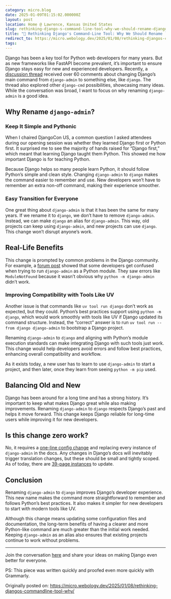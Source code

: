 ```yaml
---
category: micro.blog
date: 2025-01-09T01:15:02.000000Z
layout: post
location: Home @ Lawrence, Kansas United States
slug: rethinking-django-s-command-line-tool-why-we-should-rename-django-admin
title: "🤔 Rethinking Django's Command-Line Tool: Why We Should Rename `django-admin`"
redirect_to: https://micro.webology.dev/2025/01/08/rethinking-djangos-commandline-tool-why/
tags:
---
```


Django has been a key tool for Python web developers for many years. But as new frameworks like FastAPI become prevalent, it’s important to ensure Django stays easy for new and experienced developers. Recently, a [discussion thread](https://forum.djangoproject.com/t/name-the-main-command-django/37230) received over 60 comments about changing Django’s main command from `django-admin` to something else, like `django`. The thread also explored other `django-cmd` possibilities, showcasing many ideas. While the conversation was broad, I want to focus on why renaming `django-admin` is a good idea.

Why Rename `django-admin`?
--------------------------

### Keep It Simple and Pythonic

When I chaired DjangoCon US, a common question I asked attendees during our opening session was whether they learned Django first or Python first. It surprised me to see the majority of hands raised for “Django first,” which meant that learning Django taught them Python. This showed me how important Django is for teaching Python.

Because Django helps so many people learn Python, it should follow Python’s simple and clean style. Changing `django-admin` to `django` makes the command easier to remember and use. New developers won’t have to remember an extra non-off command, making their experience smoother.

### Easy Transition for Everyone

One great thing about `django-admin` is that it has been the same for many years. If we rename it to `django`, we don’t have to remove `django-admin`. Instead, we can make `django` an alias for `django-admin`. This way, old projects can keep using `django-admin`, and new projects can use `django`. This change won’t disrupt anyone’s work.

Real-Life Benefits
------------------

This change is prompted by common problems in the Django community. For example, a [forum post](https://forum.djangoproject.com/t/running-django-admin-as-a-python-module/36401) showed that some developers get confused when trying to run `django-admin` as a Python module. They saw errors like `ModuleNotFound` because it wasn’t obvious why `python -m django-admin` didn’t work.

### Improving Compatibility with Tools Like UV

Another issue is that commands like `uv tool run django` don’t work as expected, but they could. Python’s best practices support using `python -m django`, which would work smoothly with tools like UV if Django updated its command structure. Instead, the “correct” answer is to run `uv tool run --from django django-admin` to bootstrap a Django project.

Renaming `django-admin` to `django` and aligning with Python’s module execution standards can make integrating Django with such tools just work. This change would help developers avoid errors and follow best practices, enhancing overall compatibility and workflow.

As it exists today, a new user has to learn to use `django-admin` to start a project, and then later, once they learn from seeing `python -m pip` used.

Balancing Old and New
---------------------

Django has been around for a long time and has a strong history. It’s important to keep what makes Django great while also making improvements. Renaming `django-admin` to `django` respects Django’s past and helps it move forward. This change keeps Django reliable for long-time users while improving it for new developers.

Is this change zero work?
-------------------------

No, it requires a [one-line config change](https://micro.webology.dev/2024/12/14/new-project-to-shorten-djangoadmin/) and replacing every instance of `django-admin` in the docs. Any changes in Django’s docs will inevitably trigger translation changes, but these should be small and tightly scoped. As of today, there are [39-page instances](https://docs.djangoproject.com/en/5.1/search/?q=%22django-admin%22) to update.

Conclusion
----------

Renaming `django-admin` to `django` improves Django’s developer experience. This new name makes the command more straightforward to remember and follows Python’s best practices. It also makes it simpler for new developers to start with modern tools like UV.

Although this change means updating some configuration files and documentation, the long-term benefits of having a clearer and more Python-like command are much greater than the initial work needed. Keeping `django-admin` as an alias also ensures that existing projects continue to work without problems.

---

Join the conversation [here](https://forum.djangoproject.com/t/name-the-main-command-django/37230) and share your ideas on making Django even better for everyone.

PS: This piece was written quickly and proofed even more quickly with Grammarly.

Originally posted on: https://micro.webology.dev/2025/01/08/rethinking-djangos-commandline-tool-why/
